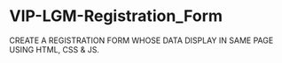 # VIP-LGM-Registration_Form
CREATE A REGISTRATION FORM WHOSE DATA DISPLAY IN SAME PAGE  USING HTML, CSS & JS.
